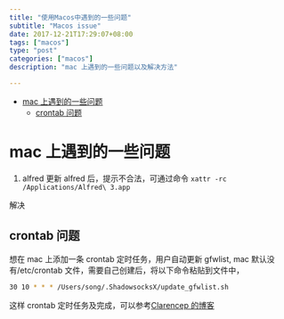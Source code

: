 ```yaml
---
title: "使用Macos中遇到的一些问题"
subtitle: "Macos issue"
date: 2017-12-21T17:29:07+08:00
tags: ["macos"]
type: "post"
categories: ["macos"]
description: "mac 上遇到的一些问题以及解决方法"

---
```

- [mac 上遇到的一些问题](#org27640a5)
  - [crontab 问题](#orgc8b5629)


<a id="org27640a5"></a>

# mac 上遇到的一些问题

1.  alfred 更新 alfred 后，提示不合法，可通过命令 `xattr -rc /Applications/Alfred\ 3.app`

解决


<a id="orgc8b5629"></a>

## crontab 问题

想在 mac 上添加一条 crontab 定时任务，用户自动更新 gfwlist, mac 默认没有/etc/crontab 文件，需要自己创建后，将以下命令粘贴到文件中，

```sh
30 10 * * * /Users/song/.ShadowsocksX/update_gfwlist.sh
```

这样 crontab 定时任务及完成，可以参考[Clarencep 的博客](https://www.clarencep.com/2015/12/16/how-to-enable-crontab-on-osx/)
